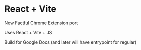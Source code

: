 # React + Vite

New Factful Chrome Extension port

Uses React + Vite + JS

Build for Google Docs (and later will have entrypoint for regular)